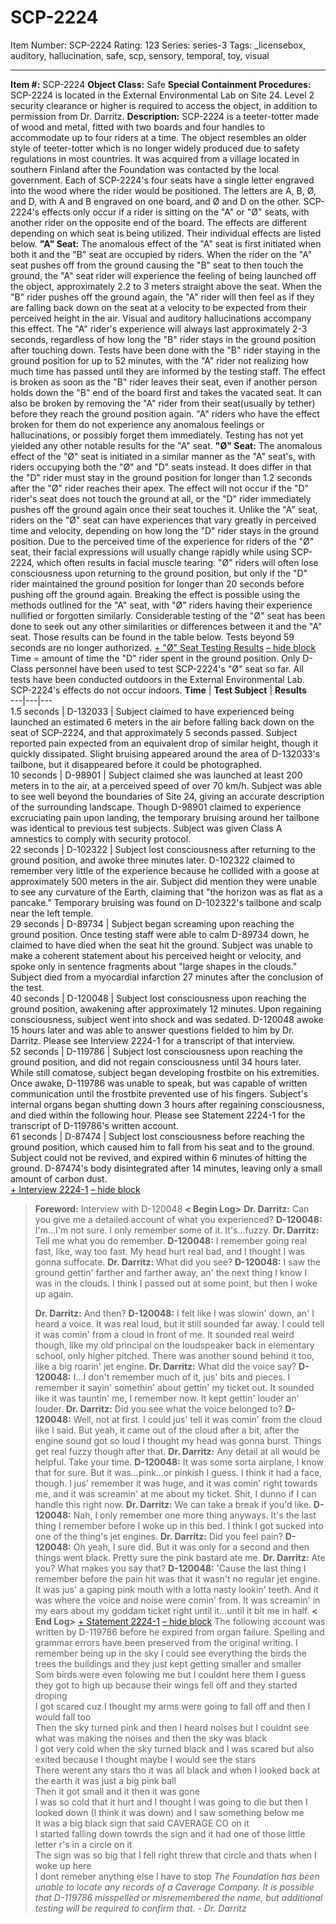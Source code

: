 # SCP-2224
Item Number: SCP-2224
Rating: 123
Series: series-3
Tags: _licensebox, auditory, hallucination, safe, scp, sensory, temporal, toy, visual

---

**Item #:** SCP-2224
**Object Class:** Safe
**Special Containment Procedures:** SCP-2224 is located in the External Environmental Lab on Site 24. Level 2 security clearance or higher is required to access the object, in addition to permission from Dr. Darritz.
**Description:** SCP-2224 is a teeter-totter made of wood and metal, fitted with two boards and four handles to accommodate up to four riders at a time. The object resembles an older style of teeter-totter which is no longer widely produced due to safety regulations in most countries. It was acquired from a village located in southern Finland after the Foundation was contacted by the local government.
Each of SCP-2224's four seats have a single letter engraved into the wood where the rider would be positioned. The letters are A, B, Ø, and D, with A and B engraved on one board, and Ø and D on the other.
SCP-2224's effects only occur if a rider is sitting on the "A" or "Ø" seats, with another rider on the opposite end of the board. The effects are different depending on which seat is being utilized. Their individual effects are listed below.
**"A" Seat:** The anomalous effect of the "A" seat is first initiated when both it and the "B" seat are occupied by riders. When the rider on the "A" seat pushes off from the ground causing the "B" seat to then touch the ground, the "A" seat rider will experience the feeling of being launched off the object, approximately 2.2 to 3 meters straight above the seat. When the "B" rider pushes off the ground again, the "A" rider will then feel as if they are falling back down on the seat at a velocity to be expected from their perceived height in the air. Visual and auditory hallucinations accompany this effect.
The "A" rider's experience will always last approximately 2-3 seconds, regardless of how long the "B" rider stays in the ground position after touching down. Tests have been done with the "B" rider staying in the ground position for up to 52 minutes, with the "A" rider not realizing how much time has passed until they are informed by the testing staff. The effect is broken as soon as the "B" rider leaves their seat, even if another person holds down the "B" end of the board first and takes the vacated seat. It can also be broken by removing the "A" rider from their seat(usually by tether) before they reach the ground position again. "A" riders who have the effect broken for them do not experience any anomalous feelings or hallucinations, or possibly forget them immediately. Testing has not yet yielded any other notable results for the "A" seat.
**"Ø" Seat:** The anomalous effect of the "Ø" seat is initiated in a similar manner as the "A" seat's, with riders occupying both the "Ø" and "D" seats instead. It does differ in that the "D" rider must stay in the ground position for longer than 1.2 seconds after the "Ø" rider reaches their apex. The effect will not occur if the "D" rider's seat does not touch the ground at all, or the "D" rider immediately pushes off the ground again once their seat touches it.
Unlike the "A" seat, riders on the "Ø" seat can have experiences that vary greatly in perceived time and velocity, depending on how long the "D" rider stays in the ground position. Due to the perceived time of the experience for riders of the "Ø" seat, their facial expressions will usually change rapidly while using SCP-2224, which often results in facial muscle tearing. "Ø" riders will often lose consciousness upon returning to the ground position, but only if the "D" rider maintained the ground position for longer than 20 seconds before pushing off the ground again.
Breaking the effect is possible using the methods outlined for the "A" seat, with "Ø" riders having their experience nullified or forgotten similarly. Considerable testing of the "Ø" seat has been done to seek out any other similarities or differences between it and the "A" seat. Those results can be found in the table below. Tests beyond 59 seconds are no longer authorized.
[\+ "Ø" Seat Testing Results](javascript:;)
[– hide block](javascript:;)
Time = amount of time the "D" rider spent in the ground position. Only D-Class personnel have been used to test SCP-2224's "Ø" seat so far. All tests have been conducted outdoors in the External Environmental Lab. SCP-2224's effects do not occur indoors.
**Time** | **Test Subject** | **Results**  
---|---|---  
1.5 seconds | D-132033 | Subject claimed to have experienced being launched an estimated 6 meters in the air before falling back down on the seat of SCP-2224, and that approximately 5 seconds passed. Subject reported pain expected from an equivalent drop of similar height, though it quickly dissipated. Slight bruising appeared around the area of D-132033's tailbone, but it disappeared before it could be photographed.  
10 seconds | D-98901 | Subject claimed she was launched at least 200 meters in to the air, at a perceived speed of over 70 km/h. Subject was able to see well beyond the boundaries of Site 24, giving an accurate description of the surrounding landscape. Though D-98901 claimed to experience excruciating pain upon landing, the temporary bruising around her tailbone was identical to previous test subjects. Subject was given Class A amnestics to comply with security protocol.  
22 seconds | D-102322 | Subject lost consciousness after returning to the ground position, and awoke three minutes later. D-102322 claimed to remember very little of the experience because he collided with a goose at approximately 500 meters in the air. Subject did mention they were unable to see any curvature of the Earth, claiming that "the horizon was as flat as a pancake." Temporary bruising was found on D-102322's tailbone and scalp near the left temple.  
29 seconds | D-89734 | Subject began screaming upon reaching the ground position. Once testing staff were able to calm D-89734 down, he claimed to have died when the seat hit the ground. Subject was unable to make a coherent statement about his perceived height or velocity, and spoke only in sentence fragments about "large shapes in the clouds." Subject died from a myocardial infarction 27 minutes after the conclusion of the test.  
40 seconds | D-120048 | Subject lost consciousness upon reaching the ground position, awakening after approximately 12 minutes. Upon regaining consciousness, subject went into shock and was sedated. D-120048 awoke 15 hours later and was able to answer questions fielded to him by Dr. Darritz. Please see Interview 2224-1 for a transcript of that interview.  
52 seconds | D-119786 | Subject lost consciousness upon reaching the ground position, and did not regain consciousness until 34 hours later. While still comatose, subject began developing frostbite on his extremities. Once awake, D-119786 was unable to speak, but was capable of written communication until the frostbite prevented use of his fingers. Subject's internal organs began shutting down 3 hours after regaining consciousness, and died within the following hour. Please see Statement 2224-1 for the transcript of D-119786's written account.  
61 seconds | D-87474 | Subject lost consciousness before reaching the ground position, which caused him to fall from his seat and to the ground. Subject could not be revived, and expired within 6 minutes of hitting the ground. D-87474's body disintegrated after 14 minutes, leaving only a small amount of carbon dust.  
[\+ Interview 2224-1](javascript:;)
[– hide block](javascript:;)
> **Foreword:** Interview with D-120048
> **< Begin Log>**
> **Dr. Darritz:** Can you give me a detailed account of what you experienced?
> **D-120048:** I'm…I'm not sure. I only remember some of it. It's…fuzzy.
> **Dr. Darritz:** Tell me what you do remember.
> **D-120048:** I remember going real fast, like, way too fast. My head hurt real bad, and I thought I was gonna suffocate.
> **Dr. Darritz:** What did you see?
> **D-120048:** I saw the ground gettin' farther and farther away, an' the next thing I know I was in the clouds. I think I passed out at some point, but then I woke up again.  
>    
>  **Dr. Darritz:** And then?
> **D-120048:** I felt like I was slowin' down, an' I heard a voice. It was real loud, but it still sounded far away. I could tell it was comin' from a cloud in front of me. It sounded real weird though, like my old principal on the loudspeaker back in elementary school, only higher pitched. There was another sound behind it too, like a big roarin' jet engine.
> **Dr. Darritz:** What did the voice say?
> **D-120048:** I…I don't remember much of it, jus' bits and pieces. I remember it sayin' somethin' about gettin' my ticket out. It sounded like it was tauntin' me, I remember now. It kept gettin' louder an' louder.
> **Dr. Darritz:** Did you see what the voice belonged to?
> **D-120048:** Well, not at first. I could jus' tell it was comin' from the cloud like I said. But yeah, it came out of the cloud after a bit, after the engine sound got so loud I thought my head was gonna burst. Things get real fuzzy though after that.
> **Dr. Darritz:** Any detail at all would be helpful. Take your time.
> **D-120048:** It was some sorta airplane, I know that for sure. But it was…pink…or pinkish I guess. I think it had a face, though. I jus' remember it was huge, and it was comin' right towards me, and it was screamin' at me about my ticket. Shit, I dunno if I can handle this right now.
> **Dr. Darritz:** We can take a break if you'd like.
> **D-120048:** Nah, I only remember one more thing anyways. It's the last thing I remember before I woke up in this bed. I think I got sucked into one of the thing's jet engines.
> **Dr. Darritz:** Did you feel pain?
> **D-120048:** Oh yeah, I sure did. But it was only for a second and then things went black. Pretty sure the pink bastard ate me.
> **Dr. Darritz:** Ate you? What makes you say that?
> **D-120048:** 'Cause the last thing I remember before the pain hit was that it wasn't no regular jet engine. It was jus' a gaping pink mouth with a lotta nasty lookin' teeth. And it was where the voice and noise were comin' from. It was screamin' in my ears about my goddam ticket right until it…until it bit me in half.
> **< End Log>**
[\+ Statement 2224-1](javascript:;)
[– hide block](javascript:;)
The following account was written by D-119786 before he expired from organ failure. Spelling and grammar errors have been preserved from the original writing.
> I remember being up in the sky I could see everything the birds the trees the buildings and they just kept getting smaller and smaller  
>  Som birds were even folowing me but I couldnt here them I guess they got to high up because their wings fell off and they started droping  
>  I got scared cuz I thought my arms were going to fall off and then I would fall too  
>  Then the sky turned pink and then I heard noises but I couldnt see what was making the noises and then the sky was black  
>  I got very cold when the sky turned black and I was scared but also exited because I thought maybe I would see the stars  
>  There werent any stars tho it was all black and when I looked back at the earth it was just a big pink ball  
>  Then it got small and it then it was gone  
>  I was so cold that it hurt and I thought I was going to die but then I looked down (I think it was down) and I saw something below me  
>  It was a big black sign that said CAVERAGE CO on it  
>  I started falling down towrds the sign and it had one of those little letter r's in a circle on it  
>  The sign was so big that I fell right threw that circle and thats when I woke up here  
>  I dont remeber anything else I have to stop
_The Foundation has been unable to locate any records of a Caverage Company. It is possible that D-119786 misspelled or misremembered the name, but additional testing will be required to confirm that. - Dr. Darritz_